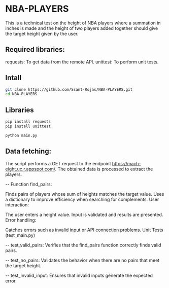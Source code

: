 # NBA-PLAYERS

This is a technical test on the height of NBA players where a summation in inches is made and the height of two players added together should give the target height given by the user.

## Required libraries:
requests: To get data from the remote API.
unittest: To perform unit tests.

## Intall

```bash
git clone https://github.com/Ssant-Rojas/NBA-PLAYERS.git
cd NBA-PLAYERS
```

## Libraries

```bash
pip install requests
pip install unittest
```

```bash
python main.py
```

## Data fetching:

The script performs a GET request to the endpoint https://mach-eight.uc.r.appspot.com/.
The obtained data is processed to extract the players.

-- Function find_pairs:

Finds pairs of players whose sum of heights matches the target value.
Uses a dictionary to improve efficiency when searching for complements.
User interaction:

The user enters a height value.
Input is validated and results are presented.
Error handling:

Catches errors such as invalid input or API connection problems.
Unit Tests (test_main.py)

-- test_valid_pairs:
Verifies that the find_pairs function correctly finds valid pairs.

-- test_no_pairs:
Validates the behavior when there are no pairs that meet the target height.

-- test_invalid_input:
Ensures that invalid inputs generate the expected error.
